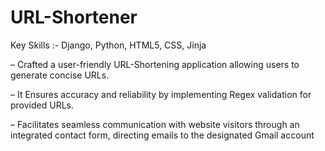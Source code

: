 # URL-Shortener

Key Skills :- Django, Python, HTML5, CSS, Jinja

– Crafted a user-friendly URL-Shortening application allowing users to generate concise URLs.

– It Ensures accuracy and reliability by implementing Regex validation for provided URLs.

– Facilitates seamless communication with website visitors through an integrated contact form, directing emails to the designated Gmail
account





